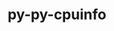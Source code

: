 ---
title: "py-py-cpuinfo"
layout: cache
categories: [package, develop]
meta: {"versions": ["9.0.0"], "compilers": ["gcc@=11.4.0", "oneapi@=2024.2.0"], "oss": ["ubuntu22.04"], "platforms": ["linux"], "targets": ["x86_64_v3"], "stacks": ["e4s", "e4s-oneapi", "root"], "num_specs": 16, "num_specs_by_stack": {"e4s": 8, "root": 16, "e4s-oneapi": 8}}
spec_details: [{"hash": "v4v6bfm7chbumxjcovz2dedwk3tkemtg", "compiler": "gcc@=11.4.0", "versions": ["9.0.0"], "os": "ubuntu22.04", "platform": "linux", "target": "x86_64_v3", "variants": ["build_system=python_pip"], "stacks": ["e4s", "root"], "size": "-", "tarball": "https://binaries.spack.io/develop/build_cache/linux-ubuntu22.04-x86_64_v3/gcc-11.4.0/py-py-cpuinfo-9.0.0/linux-ubuntu22.04-x86_64_v3-gcc-11.4.0-py-py-cpuinfo-9.0.0-v4v6bfm7chbumxjcovz2dedwk3tkemtg.spack"}, {"hash": "fbdlyl3pzec2spff5psolv4v3eqialqu", "compiler": "gcc@=11.4.0", "versions": ["9.0.0"], "os": "ubuntu22.04", "platform": "linux", "target": "x86_64_v3", "variants": ["build_system=python_pip"], "stacks": ["e4s", "root"], "size": "-", "tarball": "https://binaries.spack.io/develop/build_cache/linux-ubuntu22.04-x86_64_v3/gcc-11.4.0/py-py-cpuinfo-9.0.0/linux-ubuntu22.04-x86_64_v3-gcc-11.4.0-py-py-cpuinfo-9.0.0-fbdlyl3pzec2spff5psolv4v3eqialqu.spack"}, {"hash": "ifathrhg4mefvslhndoyrgakferlm6qj", "compiler": "gcc@=11.4.0", "versions": ["9.0.0"], "os": "ubuntu22.04", "platform": "linux", "target": "x86_64_v3", "variants": ["build_system=python_pip"], "stacks": ["e4s", "root"], "size": "-", "tarball": "https://binaries.spack.io/develop/build_cache/linux-ubuntu22.04-x86_64_v3/gcc-11.4.0/py-py-cpuinfo-9.0.0/linux-ubuntu22.04-x86_64_v3-gcc-11.4.0-py-py-cpuinfo-9.0.0-ifathrhg4mefvslhndoyrgakferlm6qj.spack"}, {"hash": "tn47lgixngtivhzow6ycae53fkviygzk", "compiler": "gcc@=11.4.0", "versions": ["9.0.0"], "os": "ubuntu22.04", "platform": "linux", "target": "x86_64_v3", "variants": ["build_system=python_pip"], "stacks": ["e4s", "root"], "size": "-", "tarball": "https://binaries.spack.io/develop/build_cache/linux-ubuntu22.04-x86_64_v3/gcc-11.4.0/py-py-cpuinfo-9.0.0/linux-ubuntu22.04-x86_64_v3-gcc-11.4.0-py-py-cpuinfo-9.0.0-tn47lgixngtivhzow6ycae53fkviygzk.spack"}, {"hash": "c4cfpftcznlb4ectoc37ubv5bqvgbkk4", "compiler": "gcc@=11.4.0", "versions": ["9.0.0"], "os": "ubuntu22.04", "platform": "linux", "target": "x86_64_v3", "variants": ["build_system=python_pip"], "stacks": ["e4s", "root"], "size": "-", "tarball": "https://binaries.spack.io/develop/build_cache/linux-ubuntu22.04-x86_64_v3/gcc-11.4.0/py-py-cpuinfo-9.0.0/linux-ubuntu22.04-x86_64_v3-gcc-11.4.0-py-py-cpuinfo-9.0.0-c4cfpftcznlb4ectoc37ubv5bqvgbkk4.spack"}, {"hash": "ml3ugnn6a5p6xjjg6xattqdqt3f3gn47", "compiler": "gcc@=11.4.0", "versions": ["9.0.0"], "os": "ubuntu22.04", "platform": "linux", "target": "x86_64_v3", "variants": ["build_system=python_pip"], "stacks": ["e4s", "root"], "size": "-", "tarball": "https://binaries.spack.io/develop/build_cache/linux-ubuntu22.04-x86_64_v3/gcc-11.4.0/py-py-cpuinfo-9.0.0/linux-ubuntu22.04-x86_64_v3-gcc-11.4.0-py-py-cpuinfo-9.0.0-ml3ugnn6a5p6xjjg6xattqdqt3f3gn47.spack"}, {"hash": "t6c242hx5qscyno7ym5yuri4ufksqpa3", "compiler": "gcc@=11.4.0", "versions": ["9.0.0"], "os": "ubuntu22.04", "platform": "linux", "target": "x86_64_v3", "variants": ["build_system=python_pip"], "stacks": ["e4s", "root"], "size": "-", "tarball": "https://binaries.spack.io/develop/build_cache/linux-ubuntu22.04-x86_64_v3/gcc-11.4.0/py-py-cpuinfo-9.0.0/linux-ubuntu22.04-x86_64_v3-gcc-11.4.0-py-py-cpuinfo-9.0.0-t6c242hx5qscyno7ym5yuri4ufksqpa3.spack"}, {"hash": "t2kh4e6g4cofxkf62nszkjq3fq2kp75u", "compiler": "gcc@=11.4.0", "versions": ["9.0.0"], "os": "ubuntu22.04", "platform": "linux", "target": "x86_64_v3", "variants": ["build_system=python_pip"], "stacks": ["e4s", "root"], "size": "-", "tarball": "https://binaries.spack.io/develop/build_cache/linux-ubuntu22.04-x86_64_v3/gcc-11.4.0/py-py-cpuinfo-9.0.0/linux-ubuntu22.04-x86_64_v3-gcc-11.4.0-py-py-cpuinfo-9.0.0-t2kh4e6g4cofxkf62nszkjq3fq2kp75u.spack"}, {"hash": "eimdhbfw7bvr2pk6gfk422nruasev3nl", "compiler": "oneapi@=2024.2.0", "versions": ["9.0.0"], "os": "ubuntu22.04", "platform": "linux", "target": "x86_64_v3", "variants": ["build_system=python_pip"], "stacks": ["root", "e4s-oneapi"], "size": "-", "tarball": "https://binaries.spack.io/develop/build_cache/linux-ubuntu22.04-x86_64_v3/oneapi-2024.2.0/py-py-cpuinfo-9.0.0/linux-ubuntu22.04-x86_64_v3-oneapi-2024.2.0-py-py-cpuinfo-9.0.0-eimdhbfw7bvr2pk6gfk422nruasev3nl.spack"}, {"hash": "zxx4okx26txw252fxn3zv6zkfwrsotp3", "compiler": "oneapi@=2024.2.0", "versions": ["9.0.0"], "os": "ubuntu22.04", "platform": "linux", "target": "x86_64_v3", "variants": ["build_system=python_pip"], "stacks": ["root", "e4s-oneapi"], "size": "-", "tarball": "https://binaries.spack.io/develop/build_cache/linux-ubuntu22.04-x86_64_v3/oneapi-2024.2.0/py-py-cpuinfo-9.0.0/linux-ubuntu22.04-x86_64_v3-oneapi-2024.2.0-py-py-cpuinfo-9.0.0-zxx4okx26txw252fxn3zv6zkfwrsotp3.spack"}, {"hash": "da2ugfrsitho3i5ngcuaxlg2yc7fqurw", "compiler": "oneapi@=2024.2.0", "versions": ["9.0.0"], "os": "ubuntu22.04", "platform": "linux", "target": "x86_64_v3", "variants": ["build_system=python_pip"], "stacks": ["root", "e4s-oneapi"], "size": "-", "tarball": "https://binaries.spack.io/develop/build_cache/linux-ubuntu22.04-x86_64_v3/oneapi-2024.2.0/py-py-cpuinfo-9.0.0/linux-ubuntu22.04-x86_64_v3-oneapi-2024.2.0-py-py-cpuinfo-9.0.0-da2ugfrsitho3i5ngcuaxlg2yc7fqurw.spack"}, {"hash": "dtcq2yf72zqd4wfm5tbxv3glbuhx4cej", "compiler": "oneapi@=2024.2.0", "versions": ["9.0.0"], "os": "ubuntu22.04", "platform": "linux", "target": "x86_64_v3", "variants": ["build_system=python_pip"], "stacks": ["root", "e4s-oneapi"], "size": "-", "tarball": "https://binaries.spack.io/develop/build_cache/linux-ubuntu22.04-x86_64_v3/oneapi-2024.2.0/py-py-cpuinfo-9.0.0/linux-ubuntu22.04-x86_64_v3-oneapi-2024.2.0-py-py-cpuinfo-9.0.0-dtcq2yf72zqd4wfm5tbxv3glbuhx4cej.spack"}, {"hash": "464s7vzwzfhcglazdycc6uws7xft7r4x", "compiler": "oneapi@=2024.2.0", "versions": ["9.0.0"], "os": "ubuntu22.04", "platform": "linux", "target": "x86_64_v3", "variants": ["build_system=python_pip"], "stacks": ["root", "e4s-oneapi"], "size": "-", "tarball": "https://binaries.spack.io/develop/build_cache/linux-ubuntu22.04-x86_64_v3/oneapi-2024.2.0/py-py-cpuinfo-9.0.0/linux-ubuntu22.04-x86_64_v3-oneapi-2024.2.0-py-py-cpuinfo-9.0.0-464s7vzwzfhcglazdycc6uws7xft7r4x.spack"}, {"hash": "yzr2hmzlo3smdcbayupmcas2lnlcvggd", "compiler": "oneapi@=2024.2.0", "versions": ["9.0.0"], "os": "ubuntu22.04", "platform": "linux", "target": "x86_64_v3", "variants": ["build_system=python_pip"], "stacks": ["root", "e4s-oneapi"], "size": "-", "tarball": "https://binaries.spack.io/develop/build_cache/linux-ubuntu22.04-x86_64_v3/oneapi-2024.2.0/py-py-cpuinfo-9.0.0/linux-ubuntu22.04-x86_64_v3-oneapi-2024.2.0-py-py-cpuinfo-9.0.0-yzr2hmzlo3smdcbayupmcas2lnlcvggd.spack"}, {"hash": "likwpxtnicyx5vki4illut3r4jdlfzmy", "compiler": "oneapi@=2024.2.0", "versions": ["9.0.0"], "os": "ubuntu22.04", "platform": "linux", "target": "x86_64_v3", "variants": ["build_system=python_pip"], "stacks": ["root", "e4s-oneapi"], "size": "-", "tarball": "https://binaries.spack.io/develop/build_cache/linux-ubuntu22.04-x86_64_v3/oneapi-2024.2.0/py-py-cpuinfo-9.0.0/linux-ubuntu22.04-x86_64_v3-oneapi-2024.2.0-py-py-cpuinfo-9.0.0-likwpxtnicyx5vki4illut3r4jdlfzmy.spack"}, {"hash": "gj45jhl6nkvrza73weghdrflzfxsax2p", "compiler": "oneapi@=2024.2.0", "versions": ["9.0.0"], "os": "ubuntu22.04", "platform": "linux", "target": "x86_64_v3", "variants": ["build_system=python_pip"], "stacks": ["root", "e4s-oneapi"], "size": "-", "tarball": "https://binaries.spack.io/develop/build_cache/linux-ubuntu22.04-x86_64_v3/oneapi-2024.2.0/py-py-cpuinfo-9.0.0/linux-ubuntu22.04-x86_64_v3-oneapi-2024.2.0-py-py-cpuinfo-9.0.0-gj45jhl6nkvrza73weghdrflzfxsax2p.spack"}]
---